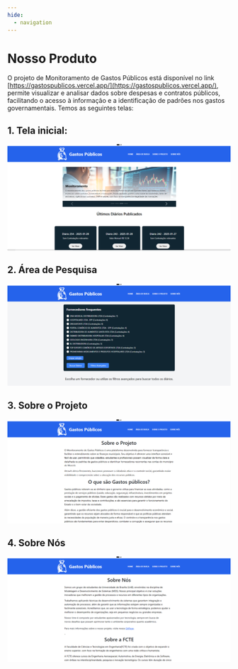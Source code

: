 ```yaml
---
hide:
  - navigation
---
```


# Nosso Produto

O projeto de Monitoramento de Gastos Públicos está disponível no link [https://gastospublicos.vercel.app/](https://gastospublicos.vercel.app/), permite visualizar e analisar dados sobre despesas e contratos públicos, facilitando o acesso à informação e a identificação de padrões nos gastos governamentais. Temos as seguintes telas:

## 1. Tela inicial:
![Imagem Tela Inicial](home.png)

## 2. Área de Pesquisa
![Imagem Área de Pesquisa](area_pesquisa.png)
   
## 3. Sobre o Projeto
![Imagem Sobre o Projeto](sobre_projeto.png)

## 4. Sobre Nós
![Imagem Sobre Nós](sobre_nos.png)